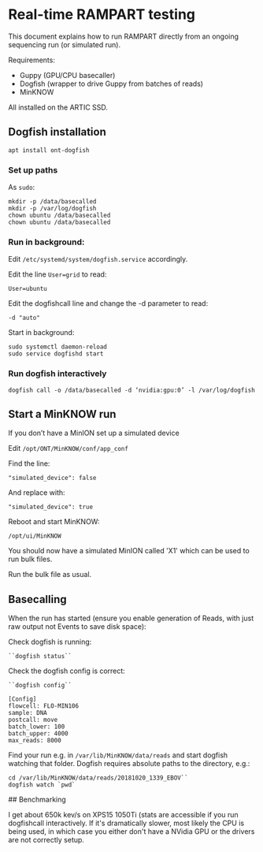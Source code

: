 # Real-time RAMPART testing

This document explains how to run RAMPART directly from an ongoing sequencing run (or simulated run).

Requirements:

   * Guppy (GPU/CPU basecaller)
   * Dogfish (wrapper to drive Guppy from batches of reads)
   * MinKNOW 

All installed on the ARTIC SSD.

## Dogfish installation

	apt install ont-dogfish

### Set up paths

As ``sudo``:

	mkdir -p /data/basecalled
	mkdir -p /var/log/dogfish
	chown ubuntu /data/basecalled
	chown ubuntu /data/basecalled

### Run in background:

Edit ``/etc/systemd/system/dogfish.service`` accordingly.

Edit the line ``User=grid`` to read:

	User=ubuntu
	
Edit the dogfishcall line and change the -d parameter to read:

	-d "auto"

Start in background:

	sudo systemctl daemon-reload
	sudo service dogfishd start

### Run dogfish interactively

	dogfish call -o /data/basecalled -d ‘nvidia:gpu:0’ -l /var/log/dogfish

## Start a MinKNOW run

If you don’t have a MinION set up a simulated device

Edit ``/opt/ONT/MinKNOW/conf/app_conf``

Find the line:

	"simulated_device": false
	
And replace with:

	"simulated_device": true
		
Reboot and start MinKNOW:

	/opt/ui/MinKNOW
	
You should now have a simulated MinION called 'X1' which can be used to run bulk files.

Run the bulk file as usual.

## Basecalling

When the run has started (ensure you enable generation of Reads, with just raw output not Events to save disk space):

Check dogfish is running:

	``dogfish status``
	
Check the dogfish config is correct:

	``dogfish config``
	
	[Config]
	flowcell: FLO-MIN106
	sample: DNA
	postcall: move
	batch_lower: 100
	batch_upper: 4000
	max_reads: 8000
	
Find your run e.g. in ``/var/lib/MinKNOW/data/reads`` and start dogfish watching that folder. Dogfish requires absolute paths to the directory, e.g.:

	cd /var/lib/MinKNOW/data/reads/20181020_1339_EBOV``
	dogfish watch `pwd`

## Benchmarking

I get about 650k kev/s on XPS15 1050Ti (stats are accessible if you run dogfishcall interactively. If it's dramatically slower, most likely the CPU is being used, in which case you either don't have a NVidia GPU or the drivers are not correctly setup.


